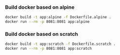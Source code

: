 ### Build docker based on alpine

```bash
docker build -t app:alpine -f Dockerfile.alpine .
docker run --rm -p 8081:8081 app:alpine
```

### Build docker based on scratch

```bash
docker build -t app:scratch -f Dockerfile.scratch .
docker run --rm -p 8081:8081 app:scratch
```
